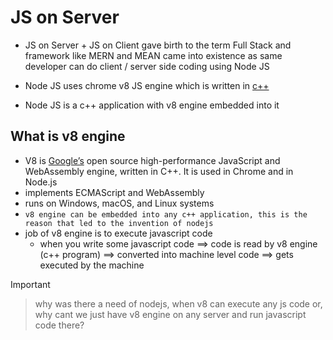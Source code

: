 # JS on Server
- JS on Server + JS on Client gave birth to the term Full Stack and framework like MERN and MEAN came into existence as same developer can do client / server side coding using Node JS 

- Node JS uses chrome v8 JS engine which is written in [c++](https://github.com/v8/v8)

- Node JS is a c++ application with v8 engine embedded into it

## What is v8 engine
- V8 is [Google’s](https://v8.dev/) open source high-performance JavaScript and WebAssembly engine, written in C++. It is used in Chrome and in Node.js
- implements ECMAScript and WebAssembly
- runs on Windows, macOS, and Linux systems
- `v8 engine can be embedded into any c++ application, this is the reason that led to the invention of nodejs`
- job of v8 engine is to execute javascript code
    - when you write some javascript code ==> code is read by v8 engine (c++ program) ==> converted into machine level code ==> gets executed by the machine

> [!IMPORTANT] 

> why was there a need of nodejs, when v8 can execute any js code or, why cant we just have v8 engine on any server and run javascript code there?







